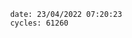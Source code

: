 

                date: 23/04/2022 07:20:23
                cycles: 61260

                         